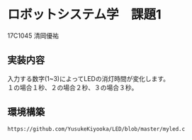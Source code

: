 # ロボットシステム学　課題1  
17C1045 清岡優祐　　

## 実装内容  
入力する数字(1~3)によってLEDの消灯時間が変化します。  
１の場合１秒、２の場合２秒、３の場合３秒。  

## 環境構築  
`https://github.com/YusukeKiyooka/LED/blob/master/myled.c`
